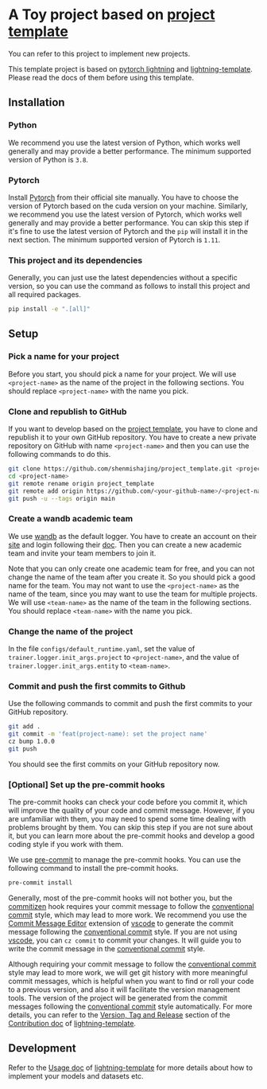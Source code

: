 # A Toy project based on [project template](https://github.com/shenmishajing/project_template)

You can refer to this project to implement new projects.

This template project is based on [pytorch lightning](https://pytorch-lightning.readthedocs.io/en/stable/) and [lightning-template](https://github.com/shenmishajing/lightning_template). Please read the docs of them before using this template.

## Installation

### Python

We recommend you use the latest version of Python, which works well generally and may provide a better performance. The minimum supported version of Python is `3.8`.

### Pytorch

Install [Pytorch](https://pytorch.org/get-started/locally/) from their official site manually. You have to choose the version of Pytorch based on the cuda version on your machine. Similarly, we recommend you use the latest version of Pytorch, which works well generally and may provide a better performance. You can skip this step if it's fine to use the latest version of Pytorch and the `pip` will install it in the next section. The minimum supported version of Pytorch is `1.11`.

### This project and its dependencies

Generally, you can just use the latest dependencies without a specific version, so you can use the command as follows to install this project and all required packages.

```bash
pip install -e ".[all]"
```

## Setup

### Pick a name for your project

Before you start, you should pick a name for your project. We will use `<project-name>` as the name of the project in the following sections. You should replace `<project-name>` with the name you pick.

### Clone and republish to GitHub

If you want to develop based on the [project template](https://github.com/shenmishajing/project_template), you have to clone and republish it to your own GitHub repository. You have to create a new private repository on GitHub with name `<project-name>` and then you can use the following commands to do this.

```bash
git clone https://github.com/shenmishajing/project_template.git <project-name>
cd <project-name>
git remote rename origin project_template
git remote add origin https://github.com/<your-github-name>/<project-name>.git
git push -u --tags origin main
```

### Create a wandb academic team

We use [wandb](https://wandb.ai/) as the default logger. You have to create an account on their [site](https://wandb.ai/) and login following their [doc](https://docs.wandb.ai/quickstart). Then you can create a new academic team and invite your team members to join it.

Note that you can only create one academic team for free, and you can not change the name of the team after you create it. So you should pick a good name for the team. You may not want to use the `<project-name>` as the name of the team, since you may want to use the team for multiple projects. We will use `<team-name>` as the name of the team in the following sections. You should replace `<team-name>` with the name you pick.

### Change the name of the project

In the file `configs/default_runtime.yaml`, set the value of `trainer.logger.init_args.project` to `<project-name>`, and the value of `trainer.logger.init_args.entity` to `<team-name>`.

### Commit and push the first commits to Github

Use the following commands to commit and push the first commits to your GitHub repository.

```bash
git add .
git commit -m 'feat(project-name): set the project name'
cz bump 1.0.0
git push
```

You should see the first commits on your GitHub repository now.

### [Optional] Set up the pre-commit hooks

The pre-commit hooks can check your code before you commit it, which will improve the quality of your code and commit message. However, if you are unfamiliar with them, you may need to spend some time dealing with problems brought by them. You can skip this step if you are not sure about it, but you can learn more about the pre-commit hooks and develop a good coding style if you work with them.

We use [pre-commit](https://pre-commit.com/) to manage the pre-commit hooks. You can use the following command to install the pre-commit hooks.

```bash
pre-commit install
```

Generally, most of the pre-commit hooks will not bother you, but the [commitizen](https://github.com/commitizen-tools/commitizen) hook requires your commit message to follow the [conventional commit](https://www.conventionalcommits.org/en/v1.0.0/) style, which may lead to more work. We recommend you use the [Commit Message Editor](https://marketplace.visualstudio.com/items?itemName=adam-bender.commit-message-editor) extension of [vscode](https://code.visualstudio.com/) to generate the commit message following the [conventional commit](https://www.conventionalcommits.org/en/v1.0.0/) style. If you are not using [vscode](https://code.visualstudio.com/), you can `cz commit` to commit your changes. It will guide you to write the commit message in the [conventional commit](https://www.conventionalcommits.org/en/v1.0.0/) style.

Although requiring your commit message to follow the [conventional commit](https://www.conventionalcommits.org/en/v1.0.0/) style may lead to more work, we will get git history with more meaningful commit messages, which is helpful when you want to find or roll your code to a previous version, and also it will facilitate the version management tools. The version of the project will be generated from the commit messages following the [conventional commit](https://www.conventionalcommits.org/en/v1.0.0/) style automatically. For more details, you can refer to the [Version, Tag and Release](https://lightning-template.readthedocs.io/en/latest/get_started/contribution.html#version-tag-and-release) section of the [Contribution doc](https://lightning-template.readthedocs.io/en/latest/get_started/contribution.html#) of [lightning-template](https://github.com/shenmishajing/lightning_template).

## Development

Refer to the [Usage doc](https://lightning-template.readthedocs.io/en/latest/get_started/usage.html#) of [lightning-template](https://github.com/shenmishajing/lightning_template) for more details about how to implement your models and datasets etc.

